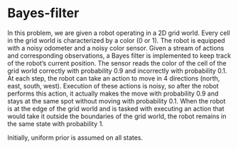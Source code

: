 # Bayes-filter

In this problem, we are given a robot operating in a 2D grid world. Every cell in the grid world is characterized by a color (0 or 1). The robot is equipped with a noisy odometer and a noisy color sensor. Given a stream of actions and corresponding observations, a Bayes filter is implemented to keep track of the robot’s current position. The sensor reads the color of the cell of the grid world correctly with probability 0.9 and incorrectly with probability 0.1. At each step, the robot can take an action to move in 4 directions (north, east, south, west). Execution of these actions is noisy, so after the robot performs this action, it actually makes the move with probability 0.9 and stays at the same spot without moving with probability 0.1. When the robot is at the edge of the grid world and is tasked with executing an action that would take it outside the boundaries of the grid world, the robot remains in the same state with probability 1. 

Initially, uniform prior is assumed on all states. 
<!-- 
# Transition matrices:
Trajectory and flight path | A* Path, Waypoints, and Trajectory | Position vs Time plot | 
--- | --- | --- | ---
![21e6f494-a303-4ab3-a6dd-37c47b201980](https://user-images.githubusercontent.com/68454938/224440295-287aad1f-1925-49dd-ad02-a0ca440a9d93.png) |
![423cc7e8-836d-40cf-8063-b2359bcecb1b](https://user-images.githubusercontent.com/68454938/224440304-a6d7a6b0-9fa7-4cc3-bedb-89fad3d52815.png)| ![0917c84f-da17-4ea9-a7db-ca3b2079ed8b](https://user-images.githubusercontent.com/68454938/224440315-1d67cbbf-1a64-484e-8b6d-46070a979caf.png) | ![6c190f97-d406-4382-b0d7-e2cafbca7a3b](https://user-images.githubusercontent.com/68454938/224440323-ca0f68aa-e782-4e12-a58c-0b70f1d63004.png)
 -->
